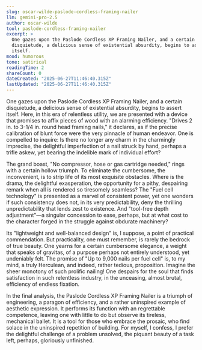 ```yaml
---
slug: oscar-wilde-paslode-cordless-framing-nailer
llm: gemini-pro-2.5
author: oscar-wilde
tool: paslode-cordless-framing-nailer
excerpt: >
  One gazes upon the Paslode Cordless XP Framing Nailer, and a certain
  disquietude, a delicious sense of existential absurdity, begins to assert
  itself.
mood: humorous
tone: satirical
readingTime: 2
shareCount: 0
dateCreated: "2025-06-27T11:46:40.315Z"
lastUpdated: "2025-06-27T11:46:40.315Z"
---
```


One gazes upon the Paslode Cordless XP Framing Nailer, and a certain disquietude, a delicious sense of existential absurdity, begins to assert itself. Here, in this era of relentless utility, we are presented with a device that promises to affix pieces of wood with an alarming efficiency. "Drives 2 in. to 3-1/4 in. round head framing nails," it declares, as if the precise calibration of blunt force were the very pinnacle of human endeavor. One is compelled to inquire: Is there no longer any charm in the charmingly imprecise, the delightful imperfection of a nail struck by hand, perhaps a trifle askew, yet bearing the indelible mark of individual effort?

The grand boast, "No compressor, hose or gas cartridge needed," rings with a certain hollow triumph. To eliminate the cumbersome, the inconvenient, is to strip life of its most exquisite obstacles. Where is the drama, the delightful exasperation, the opportunity for a pithy, despairing remark when all is rendered so tiresomely seamless? The "Fuel cell technology" is presented as a marvel of consistent power, yet one wonders if such consistency does not, in its very predictability, deny the thrilling unpredictability that lends zest to existence. And "tool-free depth adjustment"—a singular concession to ease, perhaps, but at what cost to the character forged in the struggle against obdurate machinery?

Its "lightweight and well-balanced design" is, I suppose, a point of practical commendation. But practicality, one must remember, is rarely the bedrock of true beauty. One yearns for a certain cumbersome elegance, a weight that speaks of gravitas, of a purpose perhaps not entirely understood, yet undeniably felt. The promise of "Up to 9,000 nails per fuel cell" is, to my mind, a truly Herculean, and indeed, rather tedious, proposition. Imagine the sheer monotony of such prolific nailing! One despairs for the soul that finds satisfaction in such relentless industry, in the unceasing, almost brutal, efficiency of endless fixation.

In the final analysis, the Paslode Cordless XP Framing Nailer is a triumph of engineering, a paragon of efficiency, and a rather uninspired example of aesthetic expression. It performs its function with an regrettable competence, leaving one with little to do but observe its tireless, mechanical ballet. It is a tool for those who embrace the prosaic, who find solace in the uninspired repetition of building. For myself, I confess, I prefer the delightful challenge of a problem unsolved, the piquant beauty of a task left, perhaps, gloriously unfinished.
